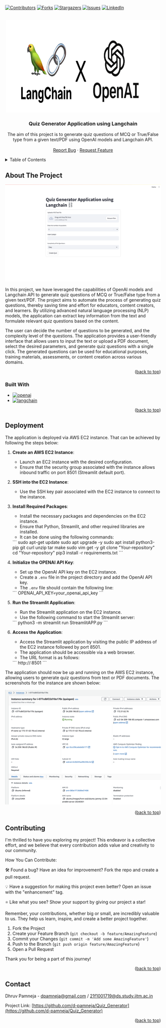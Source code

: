 <a name="readme-top"></a>

[![Contributors][contributors-shield]][contributors-url]
[![Forks][forks-shield]][forks-url]
[![Stargazers][stars-shield]][stars-url]
[![Issues][issues-shield]][issues-url]
[![LinkedIn][linkedin-shield]][linkedin-url]
<!-- [![MIT License][license-shield]][license-url] -->



<!-- PROJECT LOGO -->
<br />
<div align="center">
  <a href="https://github.com/d-pamneja/Quiz_Generator">
    <img src="static/logo.jpeg" alt="Logo" width="500" height="300">
  </a>

<h3 align="center">Quiz Generator Application using Langchain</h3>

  <p align="center">
    The aim of this project is to generate quiz questions of MCQ or True/False type from a given text/PDF using 
    OpenAI models and Langchain API.
    <br />
    <br />
    <a href="https://github.com/d-pamneja/Quiz_Generator/issues">Report Bug</a>
    ·
    <a href="https://github.com/d-pamneja/Quiz_Generator/issues">Request Feature</a>
  </p>
</div>



<!-- TABLE OF CONTENTS -->
<details>
  <summary>Table of Contents</summary>
  <ol>
    <li>
      <a href="#about-the-project">About The Project</a>
      <ul>
        <li><a href="#built-with">Built With</a></li>
      </ul>
    </li>
    <li><a href="#deployment">Deployment</a></li>
    <li><a href="#contributing">Contributing</a></li>
    <li><a href="#contact">Contact</a></li>
  </ol>
</details>



<!-- ABOUT THE PROJECT -->
## About The Project

[![Product Name Screen Shot][product-screenshot]](https://example.com)

In this project, we have leveraged the capabilities of OpenAI models and Langchain API to generate quiz questions of MCQ or True/False type from a given text/PDF. The project aims to automate the process of generating quiz questions, thereby saving time and effort for educators, content creators, and learners. By utilizing advanced natural language processing (NLP) models, the application can extract key information from the text and formulate relevant quiz questions based on the content.

The user can decide the number of questions to be generated, and the complexity level of the questions. The application provides a user-friendly interface that allows users to input the text or upload a PDF document, select the desired parameters, and generate quiz questions with a single click. The generated questions can be used for educational purposes, training materials, assessments, or content creation across various domains.

<p align="right">(<a href="#readme-top">back to top</a>)</p>



### Built With

* [![openai][openai]][openai-url]
* [![langchain][langchain]][langchain-url]


<p align="right">(<a href="#readme-top">back to top</a>)</p>



<!-- DEPLOYMENT -->
## Deployment
The application is deployed via AWS EC2 instance. That can be achieved by following the steps below:

1. **Create an AWS EC2 Instance**: 
    - Launch an EC2 instance with the desired configuration.
    - Ensure that the security group associated with the instance allows inbound traffic on port 8501 (Streamlit default port).

2. **SSH into the EC2 Instance**:
    - Use the SSH key pair associated with the EC2 instance to connect to the instance.

3. **Install Required Packages**:
    - Install the necessary packages and dependencies on the EC2 instance.
    - Ensure that Python, Streamlit, and other required libraries are installed.
    - It can be done using the following commands:
    <sh>
    ```
    sudo apt-get update
    sudo apt upgrade -y
    sudo apt install python3-pip git curl unzip tar make sudo vim get -y
    git clone "Your-repository"
    cd "Your-repository"
    pip3 install -r requirements.txt
    ```
    </sh>

4. **Initialize the OPENAI API Key**:
    - Set up the OpenAI API key on the EC2 instance.
    - Create a `.env` file in the project directory and add the OpenAI API key.
    - The `.env` file should contain the following line:
    <sh>
    ```
    OPENAI_API_KEY=your_openai_api_key
    ```
    </sh>

5. **Run the Streamlit Application**:
    - Run the Streamlit application on the EC2 instance.
    - Use the following command to start the Streamlit server:
    <sh>
    ```
    python3 -m streamlit run StreamlitAPP.py
    ```
    </sh>


6. **Access the Application**:
    - Access the Streamlit application by visiting the public IP address of the EC2 instance followed by port 8501.
    - The application should be accessible via a web browser.
    - The URL format is as follows:
    <sh>
    ```
    http://<EC2-Public-IP>:8501
    ```
    </sh>

The application should now be up and running on the AWS EC2 instance, allowing users to generate quiz questions from text or PDF documents. The screenshots for the instance are shown below:

![instance_screenshot](static/instance_screenshot.png)

<p align="right">(<a href="#readme-top">back to top</a>)</p>

<!-- CONTRIBUTING -->
## Contributing

I'm thrilled to have you exploring my project! This endeavor is a collective effort, and we believe that every contribution adds value and creativity to our community.

How You Can Contribute:

🛠️ Found a bug? Have an idea for improvement? Fork the repo and create a pull request.

💡 Have a suggestion for making this project even better? Open an issue with the "enhancement" tag.

⭐ Like what you see? Show your support by giving our project a star!

Remember, your contributions, whether big or small, are incredibly valuable to us. They help us learn, inspire, and create a better project together.


1. Fork the Project
2. Create your Feature Branch (`git checkout -b feature/AmazingFeature`)
3. Commit your Changes (`git commit -m 'Add some AmazingFeature'`)
4. Push to the Branch (`git push origin feature/AmazingFeature`)
5. Open a Pull Request

Thank you for being a part of this journey!

<p align="right">(<a href="#readme-top">back to top</a>)</p>


<!-- CONTACT -->
## Contact

Dhruv Pamneja - dpamneja@gmail.com / 21f1001719@ds.study.iitm.ac.in

Project Link: [https://github.com/d-pamneja/Quiz_Generator](https://github.com/d-pamneja/Quiz_Generator)

<p align="right">(<a href="#readme-top">back to top</a>)</p>



<!-- MARKDOWN LINKS & IMAGES -->
<!-- https://www.markdownguide.org/basic-syntax/#reference-style-links -->
[contributors-shield]: https://img.shields.io/github/contributors/d-pamneja/Quiz_Generator.svg?style=for-the-badge
[contributors-url]: https://github.com/d-pamneja/Quiz_Generator/graphs/contributors
[forks-shield]: https://img.shields.io/github/forks/d-pamneja/Quiz_Generator.svg?style=for-the-badge
[forks-url]: https://github.com/d-pamneja/d-pamneja/Quiz_Generator/network/members
[stars-shield]: https://img.shields.io/github/stars/d-pamneja/Quiz_Generator.svg?style=for-the-badge
[stars-url]: https://github.com/d-pamneja/Quiz_Generator/stargazers
[issues-shield]: https://img.shields.io/github/issues/d-pamneja/Quiz_Generator.svg?style=for-the-badge
[issues-url]: https://github.com/d-pamneja/Quiz_Generator/issues
[license-shield]: https://img.shields.io/github/license/d-pamneja/Quiz_Generator.svg?style=for-the-badge
[license-url]: https://github.com/d-pamneja/Quiz_Generator/blob/master/LICENSE.txt
[linkedin-shield]: https://img.shields.io/badge/-LinkedIn-black.svg?style=for-the-badge&logo=linkedin&colorB=555
[linkedin-url]: https://www.linkedin.com/in/dhruv-pamneja-3b8432187/
[product-screenshot]: static/homepage_ss.png
[Next.js]: https://img.shields.io/badge/next.js-000000?style=for-the-badge&logo=nextdotjs&logoColor=white
[Next-url]: https://nextjs.org/
[React.js]: https://img.shields.io/badge/React-20232A?style=for-the-badge&logo=react&logoColor=61DAFB
[React-url]: https://reactjs.org/
[Vue.js]: https://img.shields.io/badge/Vue.js-35495E?style=for-the-badge&logo=vuedotjs&logoColor=4FC08D
[Vue-url]: https://vuejs.org/
[Angular.io]: https://img.shields.io/badge/Angular-DD0031?style=for-the-badge&logo=angular&logoColor=white
[Angular-url]: https://angular.io/
[Svelte.dev]: https://img.shields.io/badge/Svelte-4A4A55?style=for-the-badge&logo=svelte&logoColor=FF3E00
[Svelte-url]: https://svelte.dev/
[Laravel.com]: https://img.shields.io/badge/Laravel-FF2D20?style=for-the-badge&logo=laravel&logoColor=white
[Laravel-url]: https://laravel.com
[Bootstrap.com]: https://img.shields.io/badge/Bootstrap-563D7C?style=for-the-badge&logo=bootstrap&logoColor=white
[Bootstrap-url]: https://getbootstrap.com
[JQuery.com]: https://img.shields.io/badge/jQuery-0769AD?style=for-the-badge&logo=jquery&logoColor=white
[JQuery-url]: https://jquery.com 
[Pandas]: https://img.shields.io/badge/pandas-%23150458.svg?style=for-the-badge&logo=pandas&logoColor=white
[Pandas-url]: https://pandas.pydata.org
[scikit-learn]: https://img.shields.io/badge/scikit--learn-%23F7931E.svg?style=for-the-badge&logo=scikit-learn&logoColor=white
[scikit-learn-url]: https://scikit-learn.org/stable/
[openai]: https://img.shields.io/badge/OpenAI-5A5A5A?style=for-the-badge&logo=openai&logoColor=white
[openai-url]: https://openai.com
[langchain]: https://img.shields.io/badge/Langchain-FF2D20?style=for-the-badge&logo=langchain&logoColor=white
[langchain-url]: https://langchain.com
